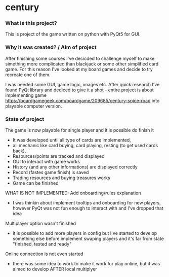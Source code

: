# century
### What is this project?
This is project of the game written on python with PyQt5 for GUI.

### Why it was created? / Aim of project
After finishing some courses I've decicded to challenge myself to make simething more complicated than blackjack or some other simplified card game.
For this reason I've looked at my board games and decide to try recreate one of them.

I was needed some GUI, game logic, images etc. After quick research I've found PyQt library and dediced to give it a shot - entire project is 
about implementing game https://boardgamegeek.com/boardgame/209685/century-spice-road into playable computer version.

### State of project
The game is now playable for single player and it is possible do finish it
 - It was developed until all type of cards are implemented, 
 - all mechanic like card buying, card playing, resting (to get used cards back),
 - Resources/points are tracked and displayed
 - GUI to interact with game works
 - History (and any other informations) are displayed correctly
 - Record (fastes game finish) is saved
 - Trading resources and buying treasures works
 - Game can be finished
 
 WHAT IS NOT IMPLEMENTED:
 Add onboarding/rules explanation
 - I was thinkin about implement tooltips and onboarding for new players, however PyQt was not fun enough to interact with and I've dropped that idea
 
 Multiplayer option wasn't finished
 - it is possible to add more players in config but I've started to develop something else before implement swaping players and it's far from state "finished, tested and ready"
 
 Online connection is not even started
 - there was some idea to work to make it work for play online, but it was aimed to develop AFTER local multiplyer
